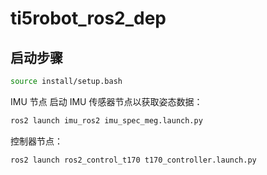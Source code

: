 # ti5robot_ros2_dep
## 启动步骤
```bash
source install/setup.bash
```
IMU 节点 启动 IMU 传感器节点以获取姿态数据：

```bash
ros2 launch imu_ros2 imu_spec_meg.launch.py
```
控制器节点：
```bash
ros2 launch ros2_control_t170 t170_controller.launch.py
```

